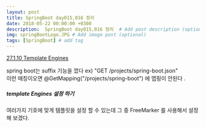 ```yaml
---
layout: post
title: SpringBoot day015,016 정리
date: 2018-05-22 00:00:00 +0300
description:  SpringBoot day015,016 정리  # Add post description (optional)
img: springBootLogo.JPG # Add image post (optional)
tags: [SpringBoot] # add tag
---
```


[27.1.10 Template Engines](https://docs.spring.io/spring-boot/docs/current-SNAPSHOT/reference/htmlsingle/#boot-features-spring-mvc-template-engines)  

spring boot는 suffix 기능을 껐다 ex) "GET /projects/spring-boot.json"   
이런 매칭이오면 @GetMapping("/projects/spring-boot") 에 맵핑이 안된다 .

##### template Engines 설정 하기
여러가지 기호에 맞게 템플릿을 설정 할 수 있는데 그 중 FreeMarker 를 사용해서 설정해 보겠다.

